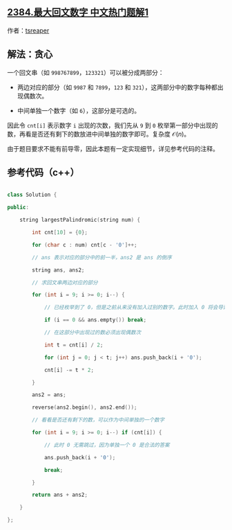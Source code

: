 ## [2384.最大回文数字 中文热门题解1](https://leetcode.cn/problems/largest-palindromic-number/solutions/100000/by-tsreaper-cn9h)

作者：[tsreaper](https://leetcode.cn/u/tsreaper)
## 解法：贪心
一个回文串（如 `998767899`，`123321`）可以被分成两部分：
* 两边对应的部分（如 `9987` 和 `7899`，`123` 和 `321`），这两部分中的数字每种都出现偶数次。
* 中间单独一个数字（如 `6`），这部分是可选的。

因此令 `cnt[i]` 表示数字 `i` 出现的次数，我们先从 `9` 到 `0` 枚举第一部分中出现的数，再看是否还有剩下的数放进中间单独的数字即可。复杂度 $\mathcal{O}(n)$。

由于题目要求不能有前导零，因此本题有一定实现细节，详见参考代码的注释。

## 参考代码（c++）
```c++
class Solution {
public:
    string largestPalindromic(string num) {
        int cnt[10] = {0};
        for (char c : num) cnt[c - '0']++;
        // ans 表示对应的部分中的前一半，ans2 是 ans 的倒序
        string ans, ans2;
        // 求回文串两边对应的部分
        for (int i = 9; i >= 0; i--) {
            // 已经枚举到了 0，但是之前从来没有加入过别的数字。此时加入 0 将会导致前导 0，因此直接结束。
            if (i == 0 && ans.empty()) break;
            // 在这部分中出现过的数必须出现偶数次
            int t = cnt[i] / 2;
            for (int j = 0; j < t; j++) ans.push_back(i + '0');
            cnt[i] -= t * 2;
        }
        ans2 = ans;
        reverse(ans2.begin(), ans2.end());
        // 看看是否还有剩下的数，可以作为中间单独的一个数字
        for (int i = 9; i >= 0; i--) if (cnt[i]) {
            // 此时 0 无需跳过，因为单独一个 0 是合法的答案
            ans.push_back(i + '0');
            break;
        }
        return ans + ans2;
    }
};
```
